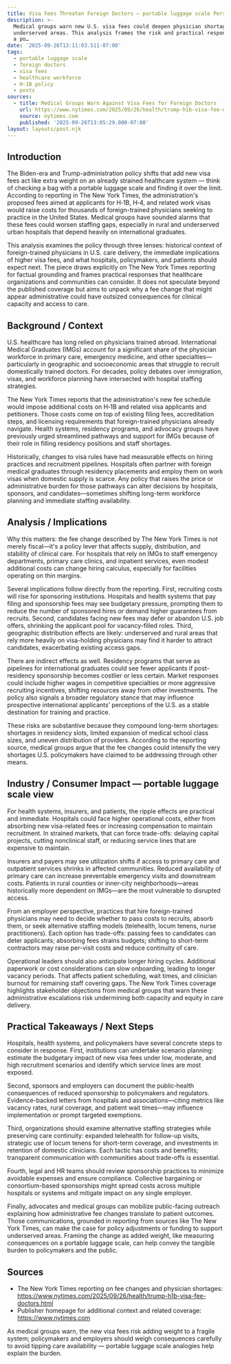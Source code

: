 ```yaml
---
title: Visa Fees Threaten Foreign Doctors — portable luggage scale Perspec…
description: >-
  Medical groups warn new U.S. visa fees could deepen physician shortages in
  underserved areas. This analysis frames the risk and practical responses with
  a po…
date: '2025-09-26T13:11:03.511-07:00'
tags:
  - portable luggage scale
  - foreign doctors
  - visa fees
  - healthcare workforce
  - H-1B policy
  - posts
sources:
  - title: Medical Groups Warn Against Visa Fees for Foreign Doctors
    url: https://www.nytimes.com/2025/09/26/health/trump-h1b-visa-fee-doctors.html
    source: nytimes.com
    published: '2025-09-26T13:05:29.000-07:00'
layout: layouts/post.njk
---
```


## Introduction

The Biden-era and Trump-administration policy shifts that add new visa fees act like extra weight on an already strained healthcare system — think of checking a bag with a portable luggage scale and finding it over the limit. According to reporting in The New York Times, the administration's proposed fees aimed at applicants for H‑1B, H‑4, and related work visas would raise costs for thousands of foreign-trained physicians seeking to practice in the United States. Medical groups have sounded alarms that these fees could worsen staffing gaps, especially in rural and underserved urban hospitals that depend heavily on international graduates.

This analysis examines the policy through three lenses: historical context of foreign-trained physicians in U.S. care delivery, the immediate implications of higher visa fees, and what hospitals, policymakers, and patients should expect next. The piece draws explicitly on The New York Times reporting for factual grounding and frames practical responses that healthcare organizations and communities can consider. It does not speculate beyond the published coverage but aims to unpack why a fee change that might appear administrative could have outsized consequences for clinical capacity and access to care.

## Background / Context

U.S. healthcare has long relied on physicians trained abroad. International Medical Graduates (IMGs) account for a significant share of the physician workforce in primary care, emergency medicine, and other specialties—particularly in geographic and socioeconomic areas that struggle to recruit domestically trained doctors. For decades, policy debates over immigration, visas, and workforce planning have intersected with hospital staffing strategies.

The New York Times reports that the administration's new fee schedule would impose additional costs on H‑1B and related visa applicants and petitioners. Those costs come on top of existing filing fees, accreditation steps, and licensing requirements that foreign-trained physicians already navigate. Health systems, residency programs, and advocacy groups have previously urged streamlined pathways and support for IMGs because of their role in filling residency positions and staff shortages.

Historically, changes to visa rules have had measurable effects on hiring practices and recruitment pipelines. Hospitals often partner with foreign medical graduates through residency placements and employ them on work visas when domestic supply is scarce. Any policy that raises the price or administrative burden for those pathways can alter decisions by hospitals, sponsors, and candidates—sometimes shifting long-term workforce planning and immediate staffing availability.

## Analysis / Implications

Why this matters: the fee change described by The New York Times is not merely fiscal—it's a policy lever that affects supply, distribution, and stability of clinical care. For hospitals that rely on IMGs to staff emergency departments, primary care clinics, and inpatient services, even modest additional costs can change hiring calculus, especially for facilities operating on thin margins.

Several implications follow directly from the reporting. First, recruiting costs will rise for sponsoring institutions. Hospitals and health systems that pay filing and sponsorship fees may see budgetary pressure, prompting them to reduce the number of sponsored hires or demand higher guarantees from recruits. Second, candidates facing new fees may defer or abandon U.S. job offers, shrinking the applicant pool for vacancy-filled roles. Third, geographic distribution effects are likely: underserved and rural areas that rely more heavily on visa-holding physicians may find it harder to attract candidates, exacerbating existing access gaps.

There are indirect effects as well. Residency programs that serve as pipelines for international graduates could see fewer applicants if post-residency sponsorship becomes costlier or less certain. Market responses could include higher wages in competitive specialties or more aggressive recruiting incentives, shifting resources away from other investments. The policy also signals a broader regulatory stance that may influence prospective international applicants’ perceptions of the U.S. as a stable destination for training and practice.

These risks are substantive because they compound long-term shortages: shortages in residency slots, limited expansion of medical school class sizes, and uneven distribution of providers. According to the reporting source, medical groups argue that the fee changes could intensify the very shortages U.S. policymakers have claimed to be addressing through other means.

## Industry / Consumer Impact — portable luggage scale view

For health systems, insurers, and patients, the ripple effects are practical and immediate. Hospitals could face higher operational costs, either from absorbing new visa-related fees or increasing compensation to maintain recruitment. In strained markets, that can force trade-offs: delaying capital projects, cutting nonclinical staff, or reducing service lines that are expensive to maintain.

Insurers and payers may see utilization shifts if access to primary care and outpatient services shrinks in affected communities. Reduced availability of primary care can increase preventable emergency visits and downstream costs. Patients in rural counties or inner‑city neighborhoods—areas historically more dependent on IMGs—are the most vulnerable to disrupted access.

From an employer perspective, practices that hire foreign-trained physicians may need to decide whether to pass costs to recruits, absorb them, or seek alternative staffing models (telehealth, locum tenens, nurse practitioners). Each option has trade-offs: passing fees to candidates can deter applicants; absorbing fees strains budgets; shifting to short-term contractors may raise per-visit costs and reduce continuity of care.

Operational leaders should also anticipate longer hiring cycles. Additional paperwork or cost considerations can slow onboarding, leading to longer vacancy periods. That affects patient scheduling, wait times, and clinician burnout for remaining staff covering gaps. The New York Times coverage highlights stakeholder objections from medical groups that warn these administrative escalations risk undermining both capacity and equity in care delivery.

## Practical Takeaways / Next Steps

Hospitals, health systems, and policymakers have several concrete steps to consider in response. First, institutions can undertake scenario planning: estimate the budgetary impact of new visa fees under low, moderate, and high recruitment scenarios and identify which service lines are most exposed.

Second, sponsors and employers can document the public‑health consequences of reduced sponsorship to policymakers and regulators. Evidence-backed letters from hospitals and associations—citing metrics like vacancy rates, rural coverage, and patient wait times—may influence implementation or prompt targeted exemptions.

Third, organizations should examine alternative staffing strategies while preserving care continuity: expanded telehealth for follow-up visits, strategic use of locum tenens for short-term coverage, and investments in retention of domestic clinicians. Each tactic has costs and benefits; transparent communication with communities about trade-offs is essential.

Fourth, legal and HR teams should review sponsorship practices to minimize avoidable expenses and ensure compliance. Collective bargaining or consortium-based sponsorships might spread costs across multiple hospitals or systems and mitigate impact on any single employer.

Finally, advocates and medical groups can mobilize public-facing outreach explaining how administrative fee changes translate to patient outcomes. Those communications, grounded in reporting from sources like The New York Times, can make the case for policy adjustments or funding to support underserved areas. Framing the change as added weight, like measuring consequences on a portable luggage scale, can help convey the tangible burden to policymakers and the public.

## Sources

- The New York Times reporting on fee changes and physician shortages: https://www.nytimes.com/2025/09/26/health/trump-h1b-visa-fee-doctors.html
- Publisher homepage for additional context and related coverage: https://www.nytimes.com

As medical groups warn, the new visa fees risk adding weight to a fragile system; policymakers and employers should weigh consequences carefully to avoid tipping care availability — portable luggage scale analogies help explain the burden.
